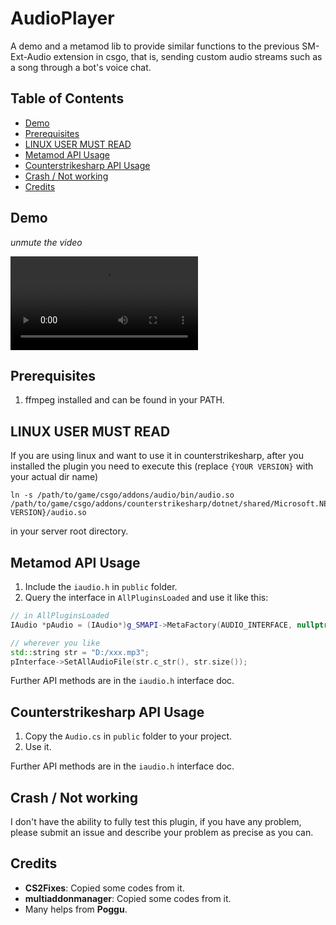 # AudioPlayer
A demo and a metamod lib to provide similar functions to the previous SM-Ext-Audio extension in csgo, that is, sending custom audio streams such as a song through a bot's voice chat.

## Table of Contents
- [Demo](#demo)
- [Prerequisites](#prerequisites)
- [LINUX USER MUST READ](#linux-user-must-read)
- [Metamod API Usage](#metamod-api-usage)
- [Counterstrikesharp API Usage](#counterstrikesharp-api-usage)
- [Crash / Not working](#crash--not-working)
- [Credits](#credits)

## Demo
*unmute the video*
<div><video controls src="https://github.com/user-attachments/assets/27ca1fd5-6ae7-4d1f-be66-aa0bbea2fa22"></video></div>

## Prerequisites
1. ffmpeg installed and can be found in your PATH.

## LINUX USER MUST READ
If you are using linux and want to use it in counterstrikesharp, after you installed the plugin you need to execute this (replace `{YOUR VERSION}` with your actual dir name)
```
ln -s /path/to/game/csgo/addons/audio/bin/audio.so /path/to/game/csgo/addons/counterstrikesharp/dotnet/shared/Microsoft.NETCore.App/{YOUR VERSION}/audio.so
```
in your server root directory.

## Metamod API Usage
1. Include the `iaudio.h` in `public` folder.
2. Query the interface in `AllPluginsLoaded` and use it like this:
```c++
// in AllPluginsLoaded
IAudio *pAudio = (IAudio*)g_SMAPI->MetaFactory(AUDIO_INTERFACE, nullptr, nullptr);

// wherever you like
std::string str = "D:/xxx.mp3";
pInterface->SetAllAudioFile(str.c_str(), str.size());
```
Further API methods are in the `iaudio.h` interface doc.

## Counterstrikesharp API Usage
1. Copy the `Audio.cs` in `public` folder to your project.
2. Use it.

Further API methods are in the `iaudio.h` interface doc.

## Crash / Not working
I don't have the ability to fully test this plugin, if you have any problem, please submit an issue and describe your problem as precise as you can.

## Credits
- **CS2Fixes**: Copied some codes from it.
- **multiaddonmanager**: Copied some codes from it.
- Many helps from **Poggu**.
